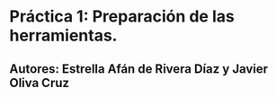 # Práctica 1: Preparación de las herramientas.

## Autores: Estrella Afán de Rivera Díaz y Javier Oliva Cruz

